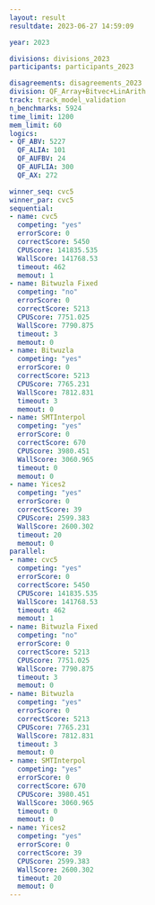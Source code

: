 ```yaml
---
layout: result
resultdate: 2023-06-27 14:59:09

year: 2023

divisions: divisions_2023
participants: participants_2023

disagreements: disagreements_2023
division: QF_Array+Bitvec+LinArith
track: track_model_validation
n_benchmarks: 5924
time_limit: 1200
mem_limit: 60
logics:
- QF_ABV: 5227
  QF_ALIA: 101
  QF_AUFBV: 24
  QF_AUFLIA: 300
  QF_AX: 272

winner_seq: cvc5
winner_par: cvc5
sequential:
- name: cvc5
  competing: "yes"
  errorScore: 0
  correctScore: 5450
  CPUScore: 141835.535
  WallScore: 141768.53
  timeout: 462
  memout: 1
- name: Bitwuzla Fixed
  competing: "no"
  errorScore: 0
  correctScore: 5213
  CPUScore: 7751.025
  WallScore: 7790.875
  timeout: 3
  memout: 0
- name: Bitwuzla
  competing: "yes"
  errorScore: 0
  correctScore: 5213
  CPUScore: 7765.231
  WallScore: 7812.831
  timeout: 3
  memout: 0
- name: SMTInterpol
  competing: "yes"
  errorScore: 0
  correctScore: 670
  CPUScore: 3980.451
  WallScore: 3060.965
  timeout: 0
  memout: 0
- name: Yices2
  competing: "yes"
  errorScore: 0
  correctScore: 39
  CPUScore: 2599.383
  WallScore: 2600.302
  timeout: 20
  memout: 0
parallel:
- name: cvc5
  competing: "yes"
  errorScore: 0
  correctScore: 5450
  CPUScore: 141835.535
  WallScore: 141768.53
  timeout: 462
  memout: 1
- name: Bitwuzla Fixed
  competing: "no"
  errorScore: 0
  correctScore: 5213
  CPUScore: 7751.025
  WallScore: 7790.875
  timeout: 3
  memout: 0
- name: Bitwuzla
  competing: "yes"
  errorScore: 0
  correctScore: 5213
  CPUScore: 7765.231
  WallScore: 7812.831
  timeout: 3
  memout: 0
- name: SMTInterpol
  competing: "yes"
  errorScore: 0
  correctScore: 670
  CPUScore: 3980.451
  WallScore: 3060.965
  timeout: 0
  memout: 0
- name: Yices2
  competing: "yes"
  errorScore: 0
  correctScore: 39
  CPUScore: 2599.383
  WallScore: 2600.302
  timeout: 20
  memout: 0
---
```

